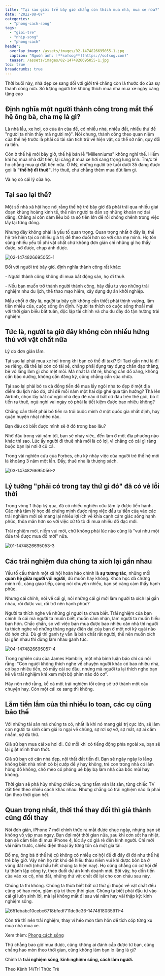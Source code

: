 ```yaml
---
title: "Tại sao giới trẻ bây giờ chẳng còn thích mua nhà, mua xe nữa?"
date: "2022-08-07"
categories: 
  - "phong-cach-song"
tags: 
  - "gioi-tre"
  - "nhip-song"
  - "phong-cach"
header:
  overlay_image: /assets/images/02-1474826695055-1.jpg
  caption: "Nguồn ảnh: [**sofsog**](https://sofsog.com)" 
  teaser: /assets/images/02-1474826695055-1.jpg
toc: true
breadcrumbs: true
---
```


Thời buổi này, nhà đẹp xe sang đối với giới trẻ chẳng còn là thước đo của sự thành công nữa. Số lượng người trẻ không thích mua nhà mua xe ngày càng tăng cao

## Định nghĩa một người thành công trong mắt thế hệ ông bà, cha mẹ là gì?

Là nhà lầu, xe hơi, có của ăn của để, có nhiều nhà, nhiều đất, nhiều thứ để "người ta nhìn thấy mà người mộ". Nói chung, thành công theo quan niệm của thế hệ trước là phải có tài sản tích trữ về hiện vật, có thể sờ nắn, quy đổi ra tiền.

Còn ở thế hệ mới bây giờ, thế hệ bản lề "Millenniums" không nghĩ thế. Hiếm khi họ mua nhà đắt tiền, lại càng ít mua xe hơi sang trọng lung linh. Thực tế họ chẳng mua gì đắt tiền nữa. Ở Mỹ, những người trẻ tuổi dưới 35 đang được gọi là **"thế hệ đi thuê"**. Họ thuê, chứ chẳng thèm mua đứt làm gì.

Và họ có cái lý của họ.

## Tại sao lại thế?

Một số nhà xã hội học nói rằng thế hệ trẻ bây giờ đã phải trải qua nhiều giai đoạn khủng hoảng kinh tế, thế nên người ta dần sợ những khoản nợ dai dẳng. Chẳng ai còn dám liều bỏ ra số tiền lớn để rồi chông chênh trong việc lấy lại từng đồng.

Nhưng đây không phải là yếu tố quan trọng. Quan trọng nhất ở đây là, thế hệ trẻ hiện tại có nhiều giá trị để theo đuổi hơn so với cha mẹ mình. Họ tôn sùng nhiều yếu tố phi vật chất chứ không đơn giản chỉ những gì họ thấy được, sờ được, chụp ảnh được.

![02-1474826695055-1](/assets/images/02-1474826695055-1.jpg)

Đối với người trẻ bây giờ, định nghĩa thành công rất khác:

\- Người thành công không đi mua bất động sản, họ đi thuê.

\- Nếu bạn muốn trở thành người thành công, hãy đầu tư vào những trải nghiệm như du lịch, thể thao mạo hiểm, xây dựng dự án khởi nghiệp.

Mấu chốt ở đây là, người ta bây giờ không cần thiết phải thịnh vượng, lắm tiền nhiều của, cuộc sống ổn định. Người ta thích có cuộc sống thoải mái với thời gian biểu bất tuân, độc lập tài chính và chu du đây đó tận hưởng trải nghiệm.

## Tức là, người ta giờ đây không còn nhiều hứng thú với vật chất nữa

Lý do đơn giản lắm.

Tại sao lại phải mua xe hơi trong khi bạn có thể đi taxi? Đi Taxi gần như là đi xe riêng, đã thế lại còn có tài xế, chẳng phải đụng tay đụng chân đạp thắng, bẻ vô lăng làm gì cho mệt mỏi. Mà nhất là rất rẻ, không cần đổ xăng, không cần bảo dưỡng, không cần đăng ký, cũng chẳng cần sửa chữa.

Tại sao lại phải bỏ ra cả đống tiền để mua lấy ngôi nhà to đẹp ở một địa điểm du lịch nào đó, chỉ để mỗi năm một hai dịp ghé qua tận hưởng? Thà lên Airbnb, chọn lấy bất cứ ngôi nhà đẹp đẽ nào ở bất cứ đâu trên thế giới, bỏ ít tiền ra thuê, ngủ nghỉ vài ngày có phải là tiết kiệm được bao nhiêu không?

Chẳng cần thiết phải bỏ tiền ra trói buộc mình ở một quốc gia nhất định, hay quận huyện nhạt nhẽo nào.

Bạn đâu có biết được mình sẽ ở đó trong bao lâu?

Nhỡ đâu trong vài năm tới, bạn sẽ nhảy việc, đến làm ở một địa phương nào khác thì sao. Lúc ấy người đi thuê nhà mới là có lợi, vì chẳng có cái gì rằng buộc bạn lại nơi ở cũ cả.

Trong vài nghiên cứu của Forbes, chu kỳ nhảy việc của người trẻ thế hệ mới là khoảng 3 năm một lần. Đấy, thuê nhà là thượng sách.

![03-1474826695056-2](/assets/images/03-1474826695056-2.jpg)

## Lý tưởng "phải có trong tay thứ gì đó" đã có vẻ lỗi thời

Trong vòng 1 thập kỷ qua, đã có nhiều nghiên cứu tâm lý được tiến hành. Các nhà tâm lý học đã chứng minh được rằng việc đầu tư tiền của vào các trải nghiệm mới sẽ mang lại nhiều lợi ích về khía cạnh cảm giác sống hạnh phúc, thỏa mãn hơn so với việc cứ tò tò đi mua nhiều đồ đạc mới.

Trải nghiệm mới, niềm vui mới, chứ không phải lúc nào cũng là "vui như một đứa trẻ được mua đồ mới" nữa.

![01-1474826695053-3](/assets/images/01-1474826695053-3.jpg)

## Các trải nghiệm đưa chúng ta xích lại gần nhau

Yếu tố cấu thành một xã hội hoàn hảo chính là **sự tương tác**, những mối **quan hệ giữa người với người**, dù muốn hay không. Khoa học đã chứng minh rồi, càng giao tiếp, càng nói chuyện nhiều, bạn sẽ càng cảm thấy hạnh phúc.

Nhưng cái chính, nói về cái gì, nói những cái gì mới làm người ta xích lại gần nhau, rồi được vui, rồi trở nên hạnh phúc?

Người ta thích nghe về những gì người ta chưa biết. Trải nghiệm của bạn chính là cái mà người ta muốn biết, muốn cảm nhận, làm người ta muốn hiểu bạn hơn. Chắc chắn, so với việc bạn mua được bao nhiêu căn nhà thì người ta thích nghe về những tháng ngày điên dại của bạn ở một nơi kỳ quái nào đó hơn chứ. Dù gì thì ganh tỵ vẫn là bản chất rất người, thế nên muốn xích lại gần nhau thì đừng làm nhau ganh tức.

![04-1474826695057-4](/assets/images/04-1474826695057-4.jpg)

Trong nghiên cứu của James Hamblin, một nhà bình luận báo chí có nói rằng: "Con người không thích nghe về chuyện người khác có bao nhiêu nhà, có bao nhiêu tiền, có mấy cái xe đâu, nhưng mà người ta lại thích nghe bạn kể về trải nghiệm khi xem một bộ phim nào đó cơ".

Hãy nên nhớ rằng, kể cả một trải nghiệm tồi cũng sẽ trở thành một câu chuyện hay. Còn một cái xe sang thì không.

## Lắm tiền lắm của thì nhiều lo toan, các cụ cũng bảo thế

Với những tài sản mà chúng ta có, nhất là khi nó mang giá trị cực lớn, sẽ làm con người ta sinh cảm giá lo ngại về chúng, sợ rơi sợ vỡ, sợ mất, sợ ai cầm nhầm, sợ đủ thứ.

Giả sử bạn mua cái xe hơi đi. Cứ mỗi khi có tiếng động phía ngoài xe, bạn sẽ lại giật mình thon thót.

Giả sử bạn có căn nhà đẹp, nội thất đắt tiền đi. Bạn sẽ ngày ngày lo lắng không biết nhà mình có bị cướp để ý hay không, trẻ con trong nhà có làm hỏng đồ không, chó mèo có phóng uế bậy bạ làm nhà cửa bốc mùi hay không.

Thời gian sẽ phá hủy những chiếc xe, từng tấm ván lát sàn, từng chiếc TV đắt tiền theo nhiều cách khác nhau. Nhưng chẳng có trải nghiệm nào là phai tàn theo thời gian hết.

## Quan trọng nhất, thời thế thay đổi thì giá thành cũng đổi thay

Nói đơn giản, iPhone 7 mới chính thức ra mắt được chục ngày, nhưng bạn sẽ không vồ vập mua ngay. Bạn đợi một thời gian nữa, sau khi cơn sốt hạ nhiệt, bạn sẽ cầm tiền đi mua iPhone 4, lúc ấy có giá rẻ đến kinh người. Chỉ mới vài năm trước, chiếc điện thoại ấy từng tốn cả một gia tài.

Bố mẹ, ông bà ở thế hệ cũ không có nhiều cơ hội để đi đây đi đó như thế hệ trẻ bây giờ. Vậy nên họ rất khó để hiểu thấu niềm vui khi được bôn ba ở vùng đất mới (như hầu hết chúng ta hiện nay). Họ cũng chẳng có cơ hội để tự thành lập công ty, theo đuổi dự án kinh doanh mới. Bởi vậy, họ dồn tiền của vào xe cộ, nhà đất, những thứ vật chất để lại cho con cháu sau này.

Chúng ta thì không. Chúng ta thừa biết bất cứ thứ gì thuộc về vật chất đều cũng sẽ hao mòn, giảm giá trị theo thời gian. Chúng ta biết phải đầu tư vào cái gì luôn sinh lời, mà lại không mất đi sau vài năm hay vài thập kỷ: kinh nghiệm sống.

![651ebabc10cebc6718bfedf711dc9c36-1474818035911-4](/assets/images/651ebabc10cebc6718bfedf711dc9c36-1474818035911-4.jpg)

Còn trẻ thì nên trải nghiệm, thay vì héo mòn tâm hồn để tích cóp từng xu mua nhà mua xe.

Xem thêm: [Phong cách sống](https://sofsog.com/phong-cach-song)

Thứ chẳng bao giờ mua được, cũng không ai đánh cắp được từ bạn, cũng chẳng hao mòn theo thời gian, cũng không làm bạn lo lắng là gì?

Chính là **trải nghiệm sống, kinh nghiệm sống, cách làm người.**

Theo Kênh 14/Trí Thức Trẻ
